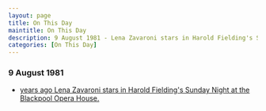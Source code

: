 ```yaml
---
layout: page
title: On This Day
maintitle: On This Day
description: 9 August 1981 - Lena Zavaroni stars in Harold Fielding's Sunday Night at the Blackpool Opera House.
categories: [On This Day]
---
```


### 9 August 1981
* [<span id="age1"></span> years ago Lena Zavaroni stars in Harold Fielding's Sunday Night at the Blackpool Opera House.](/theatre/harold%20fielding/blackpool%20opera%20house/1981/08/09/harold-fieldings-sunday-night-at-the-blackpool-opera-house.html)

<!-- Script for calculating number of years ago -->
<script>
var dob = '19810809';
var year = Number(dob.substr(0, 4));
var month = Number(dob.substr(4, 2)) - 1;
var day = Number(dob.substr(6, 2));
var today = new Date();
var age1 = today.getFullYear() - year;
if (today.getMonth() < month || (today.getMonth() == month && today.getDate() < day)) {
age1--;
}
document.getElementById("age1").innerHTML=age1;
</script>

